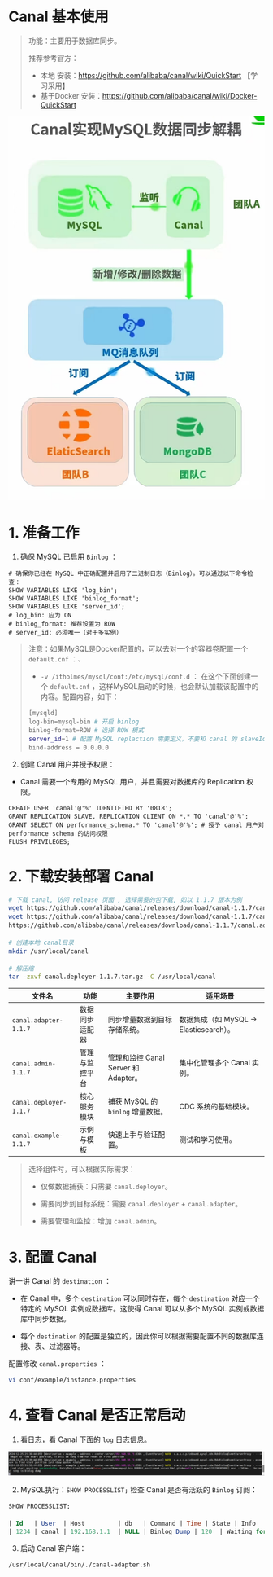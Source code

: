 # Canal 基本使用

> 功能：主要用于数据库同步。
>
> 推荐参考官方：
>
> - 本地 安装：https://github.com/alibaba/canal/wiki/QuickStart 【学习采用】
> - 基于Docker 安装：https://github.com/alibaba/canal/wiki/Docker-QuickStart

![image-20241226101247282](https://raw.githubusercontent.com/xupengboo/xupengboo-picture/main/img/image-20241226101247282.png)

# 1. 准备工作

1. 确保 MySQL 已启用 `Binlog` ：

```mysql
# 确保你已经在 MySQL 中正确配置并启用了二进制日志（Binlog）。可以通过以下命令检查：
SHOW VARIABLES LIKE 'log_bin';
SHOW VARIABLES LIKE 'binlog_format';
SHOW VARIABLES LIKE 'server_id';
# log_bin: 应为 ON
# binlog_format: 推荐设置为 ROW
# server_id: 必须唯一（对于多实例）
```
> 注意：如果MySQL是Docker配置的，可以去对一个的容器卷配置一个 `default.cnf`  ：、
>
> - `-v /itholmes/mysql/conf:/etc/mysql/conf.d` ： 在这个下面创建一个 `default.cnf` ，这样MySQL启动的时候，也会默认加载该配置中的内容。配置内容，如下：
>
> ```bash
> [mysqld]
> log-bin=mysql-bin # 开启 binlog
> binlog-format=ROW # 选择 ROW 模式
> server_id=1 # 配置 MySQL replaction 需要定义，不要和 canal 的 slaveId 重复
> bind-address = 0.0.0.0
> ```


2. 创建 Canal 用户并授予权限：

- Canal 需要一个专用的 MySQL 用户，并且需要对数据库的 Replication 权限。

```mysql
CREATE USER 'canal'@'%' IDENTIFIED BY '0818';
GRANT REPLICATION SLAVE, REPLICATION CLIENT ON *.* TO 'canal'@'%';
GRANT SELECT ON performance_schema.* TO 'canal'@'%'; # 授予 canal 用户对 performance_schema 的访问权限
FLUSH PRIVILEGES;
```

# 2. 下载安装部署 Canal

```bash
# 下载 canal, 访问 release 页面 , 选择需要的包下载, 如以 1.1.7 版本为例
wget https://github.com/alibaba/canal/releases/download/canal-1.1.7/canal.deployer-1.1.7.tar.gz
wget https://github.com/alibaba/canal/releases/download/canal-1.1.7/canal.adapter-1.1.7.tar.gz
https://github.com/alibaba/canal/releases/download/canal-1.1.7/canal.admin-1.1.7.tar.gz

# 创建本地 canal目录
mkdir /usr/local/canal

# 解压缩
tar -zxvf canal.deployer-1.1.7.tar.gz -C /usr/local/canal
```

| 文件名                 | 功能           | 主要作用                             | 适用场景                               |
| ---------------------- | -------------- | ------------------------------------ | -------------------------------------- |
| `canal.adapter-1.1.7`  | 数据同步适配器 | 同步增量数据到目标存储系统。         | 数据集成（如 MySQL → Elasticsearch）。 |
| `canal.admin-1.1.7`    | 管理与监控平台 | 管理和监控 Canal Server 和 Adapter。 | 集中化管理多个 Canal 实例。            |
| `canal.deployer-1.1.7` | 核心服务模块   | 捕获 MySQL 的 `binlog` 增量数据。    | CDC 系统的基础模块。                   |
| `canal.example-1.1.7`  | 示例与模板     | 快速上手与验证配置。                 | 测试和学习使用。                       |

> 选择组件时，可以根据实际需求：
>
> - 仅做数据捕获：只需要 `canal.deployer`。
>
> - 需要同步到目标系统：需要 `canal.deployer` + `canal.adapter`。
>
> - 需要管理和监控：增加 `canal.admin`。

# 3. 配置 Canal

讲一讲 Canal 的 `destination` ：

- 在 Canal 中，多个 `destination` 可以同时存在，每个 `destination` 对应一个特定的 MySQL 实例或数据库。这使得 Canal 可以从多个 MySQL 实例或数据库中同步数据。

- 每个 `destination` 的配置是独立的，因此你可以根据需要配置不同的数据库连接、表、过滤器等。

配置修改 `canal.properties` ：

```bash
vi conf/example/instance.properties


```

# 4. 查看 Canal 是否正常启动

1. 看日志，看 Canal 下面的 `log` 日志信息。

![image-20241226133611637](https://raw.githubusercontent.com/xupengboo/xupengboo-picture/main/img/image-20241226133611637.png)

2. MySQL执行：`SHOW PROCESSLIST;` 检查 Canal 是否有活跃的 `Binlog` 订阅：

```sql
SHOW PROCESSLIST;

| Id   | User  | Host         | db   | Command | Time | State | Info                |
| 1234 | canal | 192.168.1.1  | NULL | Binlog Dump | 120  | Waiting for master to send event |
```

3. 启动 Canal 客户端：

```bash
/usr/local/canal/bin/./canal-adapter.sh
```



